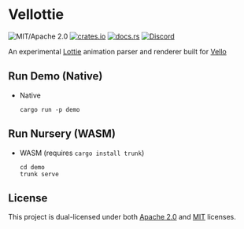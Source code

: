# Vellottie

![MIT/Apache 2.0](https://img.shields.io/badge/license-MIT%2FApache-blue.svg)
[![crates.io](https://img.shields.io/crates/v/vellottie.svg)](https://crates.io/crates/vellottie)
[![docs.rs](https://img.shields.io/docsrs/vellottie)](https://docs.rs/vellottie)
[![Discord](https://img.shields.io/discord/913957940560531456.svg?label=&logo=discord&logoColor=ffffff&color=7389D8&labelColor=6A7EC2)](https://discord.gg/zrjnQzdjCB)

An experimental [Lottie](https://airbnb.io/lottie) animation parser and renderer built for [Vello](https://vello.dev)

## Run Demo (Native)

- Native

  ```shell
  cargo run -p demo
  ```

## Run Nursery (WASM)

- WASM (requires `cargo install trunk`)

  ```shell
  cd demo
  trunk serve
  ```

## License

This project is dual-licensed under both [Apache 2.0](LICENSE-APACHE) and [MIT](LICENSE-MIT) licenses.
